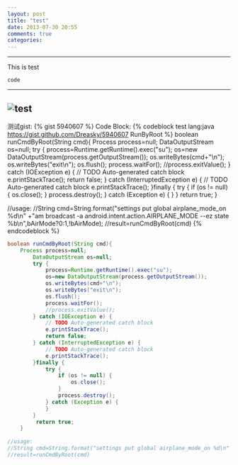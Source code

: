 ```yaml
---
layout: post
title: "test"
date: 2013-07-30 20:55
comments: true
categories: 
---
```

-------------------------------------
This is test
```
code
```
-------------------------------------
![test](http://i.minus.com/i01yeD3zCWPoV.jpg)
-------------------------------------
测试gist:
{% gist 5940607 %}
Code Block:
{% codeblock test lang:java https://gist.github.com/Dreasky/5940607  RunByRoot %}
  boolean runCmdByRoot(String cmd){
    Process process=null;
        DataOutputStream os=null;
        try {
            process=Runtime.getRuntime().exec("su");
            os=new DataOutputStream(process.getOutputStream());
            os.writeBytes(cmd+"\n");
            os.writeBytes("exit\n");
            os.flush();
            process.waitFor();
            //process.exitValue();
        } catch (IOException e) {
            // TODO Auto-generated catch block
            e.printStackTrace();
            return false;
        } catch (InterruptedException e) {
            // TODO Auto-generated catch block
            e.printStackTrace();
        }finally {
            try {
                if (os != null) {
                    os.close();
                }
                process.destroy();
            } catch (Exception e) {
            }
        }
         return true;
    }
 
//usage:
//String cmd=String.format("settings put global airplane_mode_on %d\n" +"am broadcast -a android.intent.action.AIRPLANE_MODE --ez state %b\n",bAirMode?0:1,!bAirMode);
//result=runCmdByRoot(cmd)
{% endcodeblock %}

``` java test https://gist.github.com/Dreasky/5940607 runByRoot
boolean runCmdByRoot(String cmd){
    Process process=null;
        DataOutputStream os=null;
        try {
            process=Runtime.getRuntime().exec("su");
            os=new DataOutputStream(process.getOutputStream());
            os.writeBytes(cmd+"\n");
            os.writeBytes("exit\n");
            os.flush();
            process.waitFor();
            //process.exitValue();
        } catch (IOException e) {
            // TODO Auto-generated catch block
            e.printStackTrace();
            return false;
        } catch (InterruptedException e) {
            // TODO Auto-generated catch block
            e.printStackTrace();
        }finally {
            try {
                if (os != null) {
                    os.close();
                }
                process.destroy();
            } catch (Exception e) {
            }
        }
         return true;
    }
 
//usage:
//String cmd=String.format("settings put global airplane_mode_on %d\n" +"am broadcast -a android.intent.action.AIRPLANE_MODE --ez state %b\n",bAirMode?0:1,!bAirMode);
//result=runCmdByRoot(cmd)
```